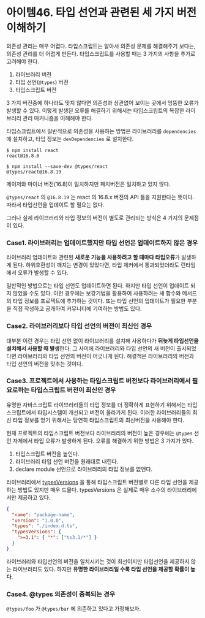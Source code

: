 # 아이템46. 타입 선언과 관련된 세 가지 버전 이해하기

의존성 관리는 매우 어렵다. 타입스크립트는 알아서 의존성 문제를 해결해주기 보다는, 의존성 관리를 더 어렵게 만든다. 타입스크립트를 사용할 때는 3 가지의 사항을 추가로 고려해야 한다.

1. 라이브러리 버전
2. 타입 선언(`@types`) 버전
3. 타입스크립트 버전

3 가지 버전중에 하나라도 맞지 않다면 의존성과 상관없어 보이는 곳에서 엉뚱한 오류가 발생할 수 있다. 이렇게 발생된 오류를 해결하기 위해서는 타입스크립트의 복잡한 라이브러리 관리 매커니즘을 이해해야 한다.

타입스크립트에서 일반적으로 의존성을 사용하는 방법은 라이브러리를 `dependencies` 에 설치하고, 타입 정보는 `devDependencies` 로 설치한다.

```
$ npm install react
react@16.8.6

$ npm install --save-dev @types/react
@types/react@16.8.19
```

메이저와 마이너 버전(16.8)이 일치하지만 패치버전은 일치하고 있지 않다.

`@types/react` 의 `@16.8.19` 는 react 의 16.8.x 버전의 API 들을 지원한다는 뜻이다. 따라서 타입선언을 업데이트 할 필요는 없다.

그러나 실제 라이브러리와 타입 정보의 버전이 별도로 관리되는 방식은 4 가지의 문제점이 있다.

### Case1. 라이브러리는 업데이트했지만 타입 선언은 업데이트하지 않은 경우

라이브러리 업데이트와 관련된 **새로운 기능을 사용하려고 할 때마다 타입오류**가 발생하게 된다. 하위호환성이 깨지는 변경이 있었다면, 타입 체커에서 통과되었더라도 런타임에서 오류가 발생할 수 있다.

일반적인 방법으로는 타입 선언도 업데이트하면 된다. 하지만 타입 선언이 업데이트 되지 않았을 수도 있다. 이런 경우에는 보강기법을 활용하여 사용하려는 새 함수와 메서드의 타입 정보를 프로젝트에 추가하는 것이다. 또는 타입 선언의 업데이트가 필요한 부분을 직접 작성하고 공개하여 커뮤니티에 기여하는 방법도 있다.

### Case2. 라이브러리보다 타입 선언의 버전이 최신인 경우

대부분 이런 경우는 타입 선언 없이 라이브러리를 설치해 사용하다가 **뒤늦게 타입선언을 설치해서 사용할 때 발생**한다. 그 사이에 라이브러리와 타입 선언의 새 버전이 출시되었다면 라이브러리와 타입 선언의 버전이 어긋나게 된다. 해결책은 라이브러리의 버전과 타입 선언의 버전을 맞추는 것이다.

### Case3. 프로젝트에서 사용하는 타입스크립트 버전보다 라이브러리에서 필요로하는 타입스크립트 버전이 최신인 경우

유명한 자바스크립트 라이브러리들의 타입 정보를 더 정확하게 표현하기 위해서는 타입스크립트에서 타입시스템이 개선되고 버전이 올라가게 된다. 이러한 라이브러리들의 최신 타입 정보를 얻기 위해서는 당연히 타입스크립트의 최신버전을 사용해야 한다.

현재 프로젝트의 타입스크립트 버전보다 라이브러리의 버전이 높은 경우에는 `@types` 선언 자체에서 타입 오류가 발생하게 된다. 오류를 해결하기 위한 방법은 3 가지가 있다.

1. 타입스크립트 버전을 높인다.
2. 라이브러리 타입 선언 버전을 원래대로 내린다.
3. declare module 선언으로 라이브러리의 타입 정보를 없앤다.

라이브러리에서 [typesVersions](https://www.typescriptlang.org/docs/handbook/declaration-files/publishing.html) 을 통해 타입스크립트 버전별로 다른 타입 선언을 제공하는 방법도 있지만 매우 드물다. typesVersions 은 실제로 매우 소수의 라이브러리에서만 제공하고 있다.

```json
{
  "name": "package-name",
  "version": "1.0.0",
  "types": "./index.d.ts",
  "typesVersions": {
    ">=3.1": { "*": ["ts3.1/*"] }
  }
}
```

라이브러리와 타입선언의 버전을 일치시키는 것이 최선이지만 타입선언을 제공하지 않는 라이브러리도 있다. 하지만 **유명한 라이브러리일 수록 타입 선언을 제공할 확률이 높다**.

### Case4. @types 의존성이 중복되는 경우

`@types/foo` 가 `@types/bar` 에 의존하고 있다고 가정해보자.
